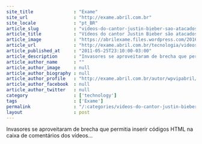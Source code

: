 ```yaml
---
site_title               : "Exame"
site_url                 : "http://exame.abril.com.br"
site_locale              : "pt_BR"
article_slug             : "videos-do-cantor-justin-bieber-sao-atacados-no-youtube"
article_title            : "Vídeos do cantor Justin Bieber são atacados no YouTube"
article_image            : "https://abrilexame.files.wordpress.com/2016/09/size_960_16_9_justin-bieber-460-jpg.jpg?quality=70&strip=all&w=960"
article_url              : "http://exame.abril.com.br/tecnologia/videos-cantor-justin-bieber-sao-atacados-youtube-575787/"
article_published_at     : "2011-05-25T23:10:00-03:00"
article_description      : "Invasores se aproveitaram de brecha que permitia inserir códigos HTML na caixa de comentários dos vídeos..."
article_author_name      : ""
article_author_image     : null
article_author_biography : null
article_author_profile   : "http://exame.abril.com.br/autor/wpvipabril/"
article_author_facebook  : null
article_author_twitter   : null
category                 : ['technology']
tags                     : ['Exame']
permalink                : "/:categories/videos-do-cantor-justin-bieber-sao-atacados-no-youtube/"
layout                   : post
---
```


Invasores se aproveitaram de brecha que permitia inserir códigos HTML na caixa de comentários dos vídeos...
